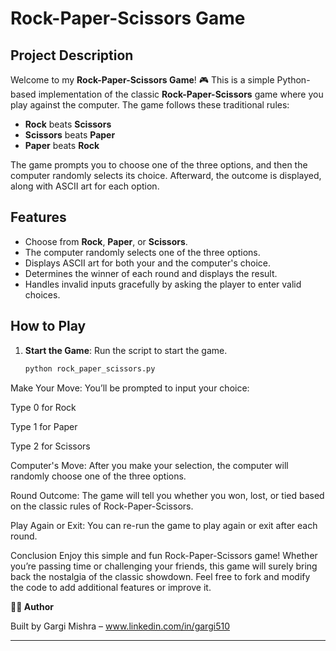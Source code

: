 # Rock-Paper-Scissors Game

## Project Description

Welcome to my **Rock-Paper-Scissors Game**! 🎮 This is a simple Python-based implementation of the classic **Rock-Paper-Scissors** game where you play against the computer. The game follows these traditional rules:
- **Rock** beats **Scissors**
- **Scissors** beats **Paper**
- **Paper** beats **Rock**

The game prompts you to choose one of the three options, and then the computer randomly selects its choice. Afterward, the outcome is displayed, along with ASCII art for each option.

## Features
- Choose from **Rock**, **Paper**, or **Scissors**.
- The computer randomly selects one of the three options.
- Displays ASCII art for both your and the computer's choice.
- Determines the winner of each round and displays the result.
- Handles invalid inputs gracefully by asking the player to enter valid choices.

## How to Play

1. **Start the Game**: Run the script to start the game.
   ```bash
   python rock_paper_scissors.py
Make Your Move: You’ll be prompted to input your choice:

Type 0 for Rock

Type 1 for Paper

Type 2 for Scissors

Computer's Move: After you make your selection, the computer will randomly choose one of the three options.

Round Outcome: The game will tell you whether you won, lost, or tied based on the classic rules of Rock-Paper-Scissors.

Play Again or Exit: You can re-run the game to play again or exit after each round.

Conclusion
Enjoy this simple and fun Rock-Paper-Scissors game! Whether you’re passing time or challenging your friends, this game will surely bring back the nostalgia of the classic showdown. Feel free to fork and modify the code to add additional features or improve it.


**👩‍💻 Author**

Built by Gargi Mishra – www.linkedin.com/in/gargi510
________________________________________

